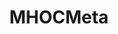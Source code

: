 ---
title: MHOCMeta
crosslinks:
- MHOC
- MHOCPress
- MHoCCampaigning
- mhoc
- MHolyrood
- MHOL
- NoHyphenHyphen
- MHOCEndeavour
- ModelTimes
- ModelWHPress
---